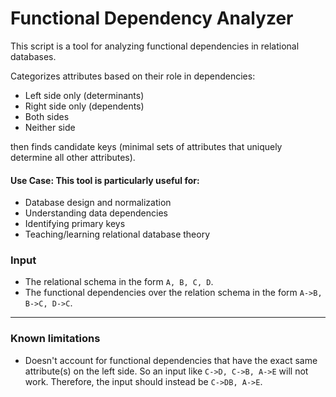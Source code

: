 # Functional Dependency Analyzer

This script is a tool for analyzing functional dependencies in relational databases.


Categorizes attributes based on their role in dependencies:
* Left side only (determinants)
* Right side only (dependents)
* Both sides
* Neither side

then finds candidate keys (minimal sets of attributes that uniquely determine all other attributes).

#### Use Case: This tool is particularly useful for:

* Database design and normalization
* Understanding data dependencies
* Identifying primary keys
* Teaching/learning relational database theory

### Input
 * The relational schema in the form `A, B, C, D`.
 * The functional dependencies over the relation schema in the form `A->B, B->C, D->C`.
___
### Known limitations
* Doesn't account for functional dependencies that have the exact same attribute(s) on the left side. So an input like `C->D, C->B, A->E` will not work.
Therefore, the input should instead be `C->DB, A->E`.
